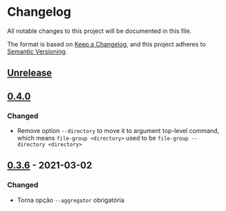 # Changelog

All notable changes to this project will be documented in this file.

The format is based on [Keep a Changelog](https://keepachangelog.com/en/1.0.0/),
and this project adheres to [Semantic Versioning](https://semver.org/spec/v2.0.0.html).

## [Unrelease]

## [0.4.0]

### Changed

- Remove option `--directory` to move it to argument top-level command, which means `file-group <directory>` used to be `file-group --directory <directory>`

## [0.3.6] - 2021-03-02

### Changed

- Torna opção `--aggregator` obrigatória

[unrelease]: https://github.com/peterleiva/group/compare/v0.4.0...HEAD
[0.4.0]: https://github.com/peterleiva/group/compare/v0.3.6...v0.4.0
[0.3.6]: https://github.com/peterleiva/group/compare/v0.3.5...v0.3.6
